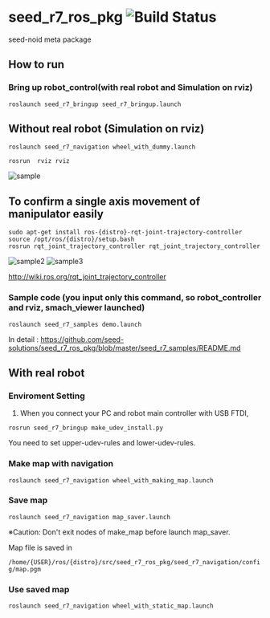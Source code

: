 # seed_r7_ros_pkg ![Build Status](https://travis-ci.com/seed-solutions/seed_r7_ros_pkg.svg?branch=master)
seed-noid meta package
## How to run
### Bring up robot_control(with real robot and Simulation on rviz)

``roslaunch seed_r7_bringup seed_r7_bringup.launch`` 

## Without real robot (Simulation on rviz)

``roslaunch seed_r7_navigation wheel_with_dummy.launch``

``rosrun  rviz rviz ``

![sample](https://i.imgur.com/ffLGv19.png)
## To confirm a single axis movement of manipulator easily

``` 
sudo apt-get install ros-{distro}-rqt-joint-trajectory-controller 
source /opt/ros/{distro}/setup.bash 
rosrun rqt_joint_trajectory_controller rqt_joint_trajectory_controller 
```

![sample2](https://i.imgur.com/PHdqmfn.png)
![sample3](https://i.imgur.com/InP1J9Z.png)

http://wiki.ros.org/rqt_joint_trajectory_controller

### Sample code (you input only this command, so robot_controller and rviz, smach_viewer launched)

``roslaunch seed_r7_samples demo.launch``

In detail : https://github.com/seed-solutions/seed_r7_ros_pkg/blob/master/seed_r7_samples/README.md


## With real robot

### Enviroment Setting
1. When you connect your PC and robot main controller with USB FTDI, 

``rosrun seed_r7_bringup make_udev_install.py``

You need to set upper-udev-rules and lower-udev-rules.


### Make map with navigation

``roslaunch seed_r7_navigation wheel_with_making_map.launch``

### Save map

``roslaunch seed_r7_navigation map_saver.launch``

※Caution: Don't exit nodes of make_map before launch map_saver.


Map file is saved in 

``/home/{USER}/ros/{distro}/src/seed_r7_ros_pkg/seed_r7_navigation/config/map.pgm``

### Use saved map

``roslaunch seed_r7_navigation wheel_with_static_map.launch``

